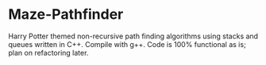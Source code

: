 # Maze-Pathfinder
Harry Potter themed non-recursive path finding algorithms using stacks and queues written in C++.  Compile with g++.
Code is 100% functional as is; plan on refactoring later.
